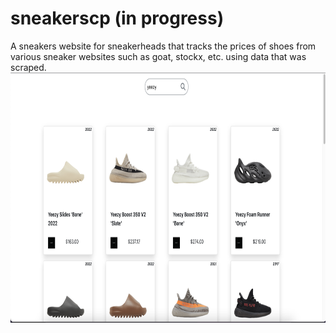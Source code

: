 # sneakerscp (in progress)
A sneakers website for sneakerheads that tracks the prices of shoes from various sneaker websites such as goat, stockx, etc. using data that was scraped.
<br/>
<img class="img-resposnive" align="center" src="sneakerscp/src/assets/img/early-demo_2.png" width="900" height="400" title="hover text">
